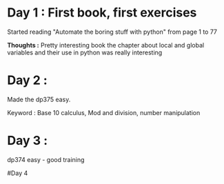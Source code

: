 # Day 1 : First book, first exercises
Started reading "Automate the boring stuff with python" from page 1 to 77

**Thoughts :** Pretty interesting book the chapter about local and global variables and their use in python was really interesting

# Day 2 : 

Made the dp375 easy.

Keyword : Base 10 calculus, Mod and division, number manipulation

# Day 3 : 

dp374 easy - good training

#Day 4
